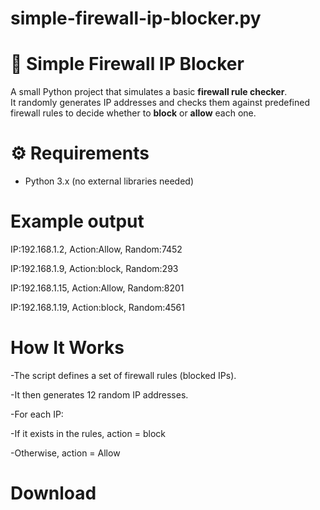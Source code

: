 # simple-firewall-ip-blocker.py

# 🧱 Simple Firewall IP Blocker

A small Python project that simulates a basic **firewall rule checker**.  
It randomly generates IP addresses and checks them against predefined firewall rules to decide whether to **block** or **allow** each one.


# ⚙️ Requirements
- Python 3.x (no external libraries needed)


# Example output

IP:192.168.1.2, Action:Allow, Random:7452

IP:192.168.1.9, Action:block, Random:293

IP:192.168.1.15, Action:Allow, Random:8201

IP:192.168.1.19, Action:block, Random:4561



# How It Works

-The script defines a set of firewall rules (blocked IPs).

-It then generates 12 random IP addresses.

-For each IP:

-If it exists in the rules, action = block

-Otherwise, action = Allow

# Download

